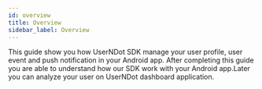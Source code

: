 ```yaml
---
id: overview
title: Overview
sidebar_label: Overview
---
```


This guide show you how UserNDot SDK manage your user profile, user event and push notification in your Android app.
After completing this guide you are able to understand how  our SDK work with your Android app.Later you can analyze your user on UserNDot dashboard application.


